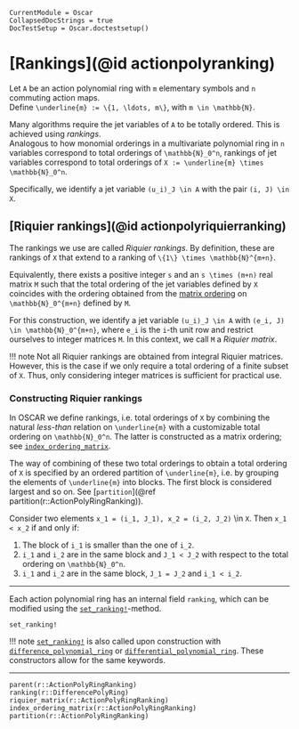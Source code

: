 ```@meta
CurrentModule = Oscar
CollapsedDocStrings = true
DocTestSetup = Oscar.doctestsetup()
```

# [Rankings](@id actionpolyranking)

Let ``A`` be an action polynomial ring with ``m`` elementary symbols and ``n`` commuting action maps.  
Define ``\underline{m} := \{1, \ldots, m\}``, with ``m \in \mathbb{N}``.  

Many algorithms require the jet variables of ``A`` to be totally ordered. This is achieved using *rankings*.  
Analogous to how monomial orderings in a multivariate polynomial ring in ``n`` variables correspond to total
orderings of ``\mathbb{N}_0^n``, rankings of jet variables correspond to total orderings of ``X := \underline{m} \times \mathbb{N}_0^n``.  

Specifically, we identify a jet variable ``(u_i)_J \in A`` with the pair ``(i, J) \in X``.

## [Riquier rankings](@id actionpolyriquierranking)

The rankings we use are called *Riquier rankings*. By definition, these are rankings of ``X`` that extend to a ranking of
``\{1\} \times \mathbb{N}^{m+n}``.  

Equivalently, there exists a positive integer ``s`` and an ``s \times (m+n)`` real matrix ``M`` such that the total ordering
of the jet variables defined by ``X`` coincides with the ordering obtained from the [matrix ordering](@ref "Matrix Orderings")
on ``\mathbb{N}_0^{m+n}`` defined by ``M``.

For this construction, we identify a jet variable ``(u_i)_J \in A`` with ``(e_i, J) \in \mathbb{N}_0^{m+n}``,
where ``e_i`` is the ``i``-th unit row and restrict ourselves to integer matrices ``M``. In this context, we call ``M``
a *Riquier matrix*.

!!! note
    Not all Riquier rankings are obtained from integral Riquier matrices. However, this is the case if we only require a total
    ordering of a finite subset of ``X``. Thus, only considering integer matrices is sufficient for practical use.

### Constructing Riquier rankings

In OSCAR we define rankings, i.e. total orderings of ``X`` by combining the natural *less-than* relation on ``\underline{m}``
with a customizable total ordering on ``\mathbb{N}_0^n``. The latter is constructed as a matrix ordering; see
[`index_ordering_matrix`](@ref).

The way of combining of these two total orderings to obtain a total ordering of ``X`` is specified by an ordered partition of
``\underline{m}``, i.e. by grouping the elements of ``\underline{m}`` into blocks. The first block is considered largest and so on.
See [`partition`](@ref partition(r::ActionPolyRingRanking)).

Consider two elements ``x_1 = (i_1, J_1), x_2 = (i_2, J_2)`` \in ``X``. Then ``x_1 < x_2`` if and only if:
1. The block of ``i_1`` is smaller than the one of ``i_2``.
2. ``i_1`` and ``i_2`` are in the same block and ``J_1 < J_2`` with respect to the total ordering on ``\mathbb{N}_0^n``.
3. ``i_1`` and ``i_2`` are in the same block, ``J_1 = J_2`` and ``i_1 < i_2``.

---

Each action polynomial ring has an internal field `ranking`, which can be modified using the [`set_ranking!`](@ref)-method.

```@docs
set_ranking!
```

!!! note
    [`set_ranking!`](@ref) is also called upon construction with [`difference_polynomial_ring`](@ref) or
    [`differential_polynomial_ring`](@ref). These constructors allow for the same keywords.

---

```@docs
parent(r::ActionPolyRingRanking)
ranking(r::DifferencePolyRing)
riquier_matrix(r::ActionPolyRingRanking)
index_ordering_matrix(r::ActionPolyRingRanking)
partition(r::ActionPolyRingRanking)
```
